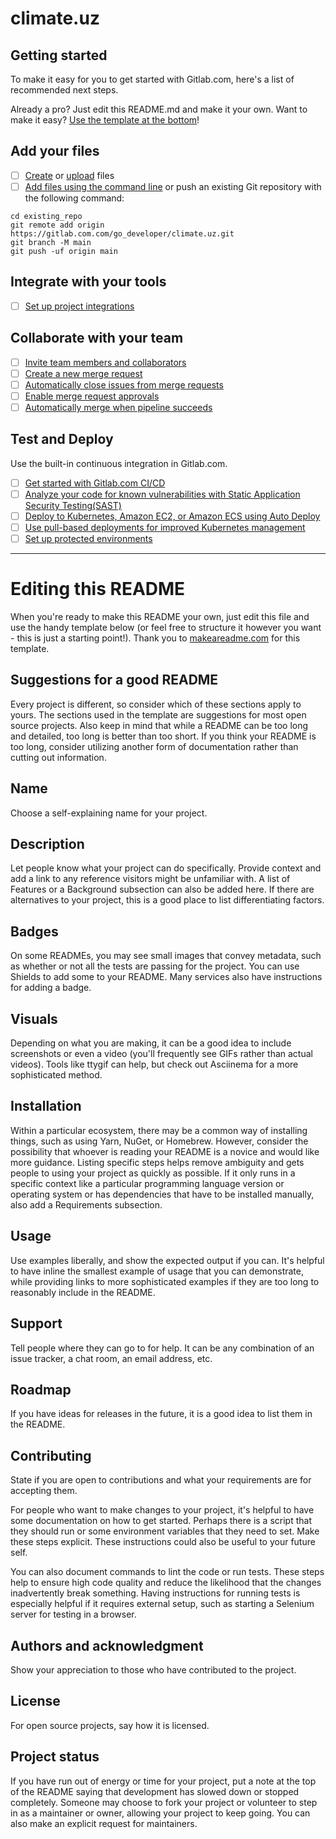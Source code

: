 # climate.uz



## Getting started

To make it easy for you to get started with Gitlab.com, here's a list of recommended next steps.

Already a pro? Just edit this README.md and make it your own. Want to make it easy? [Use the template at the bottom](#editing-this-readme)!

## Add your files

- [ ] [Create](https://docs.gitlab.com.com/ee/user/project/repository/web_editor.html#create-a-file) or [upload](https://docs.gitlab.com.com/ee/user/project/repository/web_editor.html#upload-a-file) files
- [ ] [Add files using the command line](https://docs.gitlab.com.com/ee/gitlab.com-basics/add-file.html#add-a-file-using-the-command-line) or push an existing Git repository with the following command:

```
cd existing_repo
git remote add origin https://gitlab.com.com/go_developer/climate.uz.git
git branch -M main
git push -uf origin main
```

## Integrate with your tools

- [ ] [Set up project integrations](https://gitlab.com.com/go_developer/climate.uz/-/settings/integrations)

## Collaborate with your team

- [ ] [Invite team members and collaborators](https://docs.gitlab.com.com/ee/user/project/members/)
- [ ] [Create a new merge request](https://docs.gitlab.com.com/ee/user/project/merge_requests/creating_merge_requests.html)
- [ ] [Automatically close issues from merge requests](https://docs.gitlab.com.com/ee/user/project/issues/managing_issues.html#closing-issues-automatically)
- [ ] [Enable merge request approvals](https://docs.gitlab.com.com/ee/user/project/merge_requests/approvals/)
- [ ] [Automatically merge when pipeline succeeds](https://docs.gitlab.com.com/ee/user/project/merge_requests/merge_when_pipeline_succeeds.html)

## Test and Deploy

Use the built-in continuous integration in Gitlab.com.

- [ ] [Get started with Gitlab.com CI/CD](https://docs.gitlab.com.com/ee/ci/quick_start/index.html)
- [ ] [Analyze your code for known vulnerabilities with Static Application Security Testing(SAST)](https://docs.gitlab.com.com/ee/user/application_security/sast/)
- [ ] [Deploy to Kubernetes, Amazon EC2, or Amazon ECS using Auto Deploy](https://docs.gitlab.com.com/ee/topics/autodevops/requirements.html)
- [ ] [Use pull-based deployments for improved Kubernetes management](https://docs.gitlab.com.com/ee/user/clusters/agent/)
- [ ] [Set up protected environments](https://docs.gitlab.com.com/ee/ci/environments/protected_environments.html)

***

# Editing this README

When you're ready to make this README your own, just edit this file and use the handy template below (or feel free to structure it however you want - this is just a starting point!). Thank you to [makeareadme.com](https://www.makeareadme.com/) for this template.

## Suggestions for a good README
Every project is different, so consider which of these sections apply to yours. The sections used in the template are suggestions for most open source projects. Also keep in mind that while a README can be too long and detailed, too long is better than too short. If you think your README is too long, consider utilizing another form of documentation rather than cutting out information.

## Name
Choose a self-explaining name for your project.

## Description
Let people know what your project can do specifically. Provide context and add a link to any reference visitors might be unfamiliar with. A list of Features or a Background subsection can also be added here. If there are alternatives to your project, this is a good place to list differentiating factors.

## Badges
On some READMEs, you may see small images that convey metadata, such as whether or not all the tests are passing for the project. You can use Shields to add some to your README. Many services also have instructions for adding a badge.

## Visuals
Depending on what you are making, it can be a good idea to include screenshots or even a video (you'll frequently see GIFs rather than actual videos). Tools like ttygif can help, but check out Asciinema for a more sophisticated method.

## Installation
Within a particular ecosystem, there may be a common way of installing things, such as using Yarn, NuGet, or Homebrew. However, consider the possibility that whoever is reading your README is a novice and would like more guidance. Listing specific steps helps remove ambiguity and gets people to using your project as quickly as possible. If it only runs in a specific context like a particular programming language version or operating system or has dependencies that have to be installed manually, also add a Requirements subsection.

## Usage
Use examples liberally, and show the expected output if you can. It's helpful to have inline the smallest example of usage that you can demonstrate, while providing links to more sophisticated examples if they are too long to reasonably include in the README.

## Support
Tell people where they can go to for help. It can be any combination of an issue tracker, a chat room, an email address, etc.

## Roadmap
If you have ideas for releases in the future, it is a good idea to list them in the README.

## Contributing
State if you are open to contributions and what your requirements are for accepting them.

For people who want to make changes to your project, it's helpful to have some documentation on how to get started. Perhaps there is a script that they should run or some environment variables that they need to set. Make these steps explicit. These instructions could also be useful to your future self.

You can also document commands to lint the code or run tests. These steps help to ensure high code quality and reduce the likelihood that the changes inadvertently break something. Having instructions for running tests is especially helpful if it requires external setup, such as starting a Selenium server for testing in a browser.

## Authors and acknowledgment
Show your appreciation to those who have contributed to the project.

## License
For open source projects, say how it is licensed.

## Project status
If you have run out of energy or time for your project, put a note at the top of the README saying that development has slowed down or stopped completely. Someone may choose to fork your project or volunteer to step in as a maintainer or owner, allowing your project to keep going. You can also make an explicit request for maintainers.

